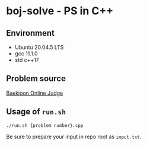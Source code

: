 
# boj-solve - PS in C++

## Environment

- Ubuntu 20.04.5 LTS
- gcc 11.1.0
- std c++17

## Problem source

[Baekjoon Online Judge](https://www.acmicpc.net)

## Usage of `run.sh`

`./run.sh {problem number}.cpp`

Be sure to prepare your input in repo root as `input.txt`.
